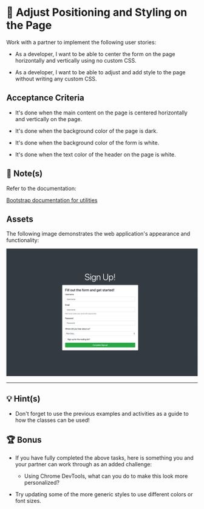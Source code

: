 # 📖 Adjust Positioning and Styling on the Page

Work with a partner to implement the following user stories:

* As a developer, I want to be able to center the form on the page horizontally and vertically using no custom CSS.

* As a developer, I want to be able to adjust and add style to the page without writing any custom CSS.

## Acceptance Criteria

* It's done when the main content on the page is centered horizontally and vertically on the page.

* It's done when the background color of the page is dark.

* It's done when the background color of the form is white.

* It's done when the text color of the header on the page is white.

## 📝 Note(s)

Refer to the documentation: 

[Bootstrap documentation for utilities](https://getbootstrap.com/docs/4.5/getting-started/introduction/)

## Assets

The following image demonstrates the web application's appearance and functionality:

![The solution shows the form is centered on the page with a dark background.](./Images/01-solved-screenshot.png)

---

## 💡 Hint(s)

* Don't forget to use the previous examples and activities as a guide to how the classes can be used!

## 🏆 Bonus

* If you have fully completed the above tasks, here is something you and your partner can work through as an added challenge:

  * Using Chrome DevTools, what can you do to make this look more personalized? 
  
* Try updating some of the more generic styles to use different colors or font sizes.
